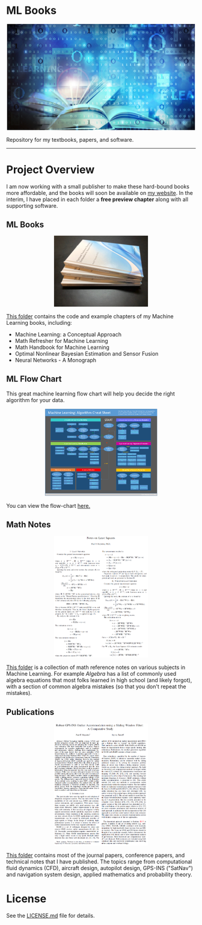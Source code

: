 # ML Books

<p align="center">
	<img width="500" img src="https://github.com/pfroysdon/publications/blob/main/figures/machine-learning-books.jpg">
</p>

Repository for my textbooks, papers, and software.


-----------------------------------------------------------------------------------

# Project Overview
I am now working with a small publisher to make these hard-bound books more affordable, and the books will soon be available on [my website](https://roysdonfibonaccipress.com). In the interim, I have placed in each folder a **free preview chapter** along with all supporting software.


## ML Books
<p align="center">
	<img width="250" img src="https://github.com/pfroysdon/publications/blob/main/figures/books.jpg">
</p>

[This folder](https://github.com/pfroysdon/publications/tree/main/Books) contains the code and example chapters of my Machine Learning books, including:
- Machine Learning: a Conceptual Approach
- Math Refresher for Machine Learning
- Math Handbook for Machine Learning
- Optimal Nonlinear Bayesian Estimation and Sensor Fusion
- Neural Networks - A Monograph


## ML Flow Chart
This great machine learning flow chart will help you decide the right algorithm for your data.
<p align="center">
	<img width="300" img src="https://github.com/pfroysdon/publications/blob/main/Flow-Chart/ML_flow_chart_HiRes.png">
</p>

You can view the flow-chart [here.](https://github.com/pfroysdon/publications/blob/main/Flow-Chart)


## Math Notes
<p align="center">
	<img width="250" img src="https://github.com/pfroysdon/publications/blob/main/figures/LS.png">
</p>

[This folder](https://github.com/pfroysdon/publications/tree/main/Math_Notes) is a collection of math reference notes on various subjects in Machine Learning.
For example *Algebra* has a list of commonly used algebra equations that most folks learned in high school (and likely forgot), with a section of common algebra mistakes (so that you don't repeat the mistakes).


## Publications	
<p align="center">
	<img width="250" img src="https://github.com/pfroysdon/publications/blob/main/figures/pub.png">
</p>

[This folder](https://github.com/pfroysdon/publications/tree/main/Papers) contains most of the journal papers, conference papers, and technical notes that I have published.  The topics range from computational fluid dynamics (CFD), aircraft design, autopilot design, GPS-INS ("SatNav") and navigation system design, applied mathematics and probability theory.


# License
See the [LICENSE.md](LICENSE.md) file for details.



